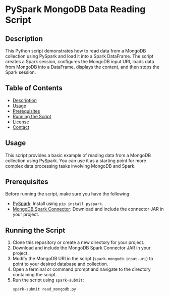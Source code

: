 # PySpark MongoDB Data Reading Script

## Description

This Python script demonstrates how to read data from a MongoDB collection using PySpark and load it into a Spark DataFrame. The script creates a Spark session, configures the MongoDB input URI, loads data from MongoDB into a DataFrame, displays the content, and then stops the Spark session.

## Table of Contents
- [Description](#description)
- [Usage](#usage)
- [Prerequisites](#prerequisites)
- [Running the Script](#running-the-script)
- [License](#license)
- [Contact](#contact)

## Usage

This script provides a basic example of reading data from a MongoDB collection using PySpark. You can use it as a starting point for more complex data processing tasks involving MongoDB and Spark.

## Prerequisites

Before running the script, make sure you have the following:

- [PySpark](https://pypi.org/project/pyspark/): Install using `pip install pyspark`.
- [MongoDB Spark Connector](https://docs.mongodb.com/spark-connector/master/): Download and include the connector JAR in your project.

## Running the Script

1. Clone this repository or create a new directory for your project.
2. Download and include the MongoDB Spark Connector JAR in your project.
3. Modify the MongoDB URI in the script (`spark.mongodb.input.uri`) to point to your desired database and collection.
4. Open a terminal or command prompt and navigate to the directory containing the script.
5. Run the script using `spark-submit`:
   ```shell
   spark-submit read_mongodb.py
